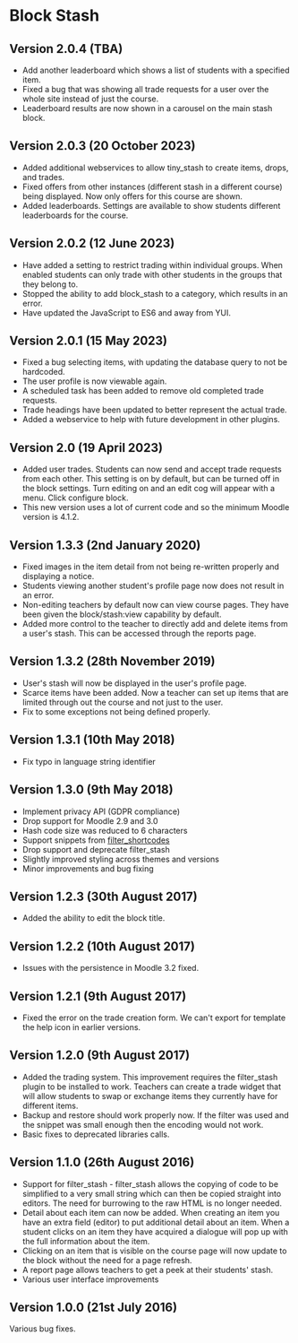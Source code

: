 Block Stash
===========

Version 2.0.4 (TBA)
-------------------

* Add another leaderboard which shows a list of students with a specified item.
* Fixed a bug that was showing all trade requests for a user over the whole site instead of just the course.
* Leaderboard results are now shown in a carousel on the main stash block.

Version 2.0.3 (20 October 2023)
-------------------

* Added additional webservices to allow tiny_stash to create items, drops, and trades.
* Fixed offers from other instances (different stash in a different course) being displayed. Now only offers for this course are shown.
* Added leaderboards. Settings are available to show students different leaderboards for the course.

Version 2.0.2 (12 June 2023)
----------------------------

* Have added a setting to restrict trading within individual groups. When enabled students can only trade with other students in the groups that they belong to.
* Stopped the ability to add block_stash to a category, which results in an error.
* Have updated the JavaScript to ES6 and away from YUI.

Version 2.0.1 (15 May 2023)
---------------------------

* Fixed a bug selecting items, with updating the database query to not be hardcoded.
* The user profile is now viewable again.
* A scheduled task has been added to remove old completed trade requests.
* Trade headings have been updated to better represent the actual trade.
* Added a webservice to help with future development in other plugins.

Version 2.0 (19 April 2023)
---------------------------

* Added user trades. Students can now send and accept trade requests from each other. This setting is on by default, but can be turned off in the block settings.
  Turn editing on and an edit cog will appear with a menu. Click configure block.
* This new version uses a lot of current code and so the minimum Moodle version is 4.1.2.

Version 1.3.3 (2nd January 2020)
----------------------------------

* Fixed images in the item detail from not being re-written properly and displaying a notice.
* Students viewing another student's profile page now does not result in an error.
* Non-editing teachers by default now can view course pages. They have been given the block/stash:view capability by default.
* Added more control to the teacher to directly add and delete items from a user's stash. This can be accessed through the reports page.

Version 1.3.2 (28th November 2019)
----------------------------------

* User's stash will now be displayed in the user's profile page.
* Scarce items have been added. Now a teacher can set up items that are limited through out the course and not just to the user.
* Fix to some exceptions not being defined properly.

Version 1.3.1 (10th May 2018)
-----------------------------

* Fix typo in language string identifier

Version 1.3.0 (9th May 2018)
----------------------------

* Implement privacy API (GDPR compliance)
* Drop support for Moodle 2.9 and 3.0
* Hash code size was reduced to 6 characters
* Support snippets from [filter_shortcodes](https://github.com/branchup/moodle-filter_shortcodes)
* Drop support and deprecate filter_stash
* Slightly improved styling across themes and versions
* Minor improvements and bug fixing

Version 1.2.3 (30th August 2017)
--------------------------------
* Added the ability to edit the block title.

Version 1.2.2 (10th August 2017)
--------------------------------
* Issues with the persistence in Moodle 3.2 fixed.

Version 1.2.1 (9th August 2017)
-------------------------------
* Fixed the error on the trade creation form. We can't export for template the help icon in earlier versions.

Version 1.2.0 (9th August 2017)
-------------------------------
* Added the trading system. This improvement requires the filter_stash plugin to be installed to work. Teachers can create a trade widget that will allow students to swap or exchange items they currently have for different items.
* Backup and restore should work properly now. If the filter was used and the snippet was small enough then the encoding would not work.
* Basic fixes to deprecated libraries calls.

Version 1.1.0 (26th August 2016)
--------------------------------
* Support for filter_stash - filter_stash allows the copying of code to be simplified to a very small string which can then be copied straight into editors. The need for burrowing to the raw HTML is no longer needed.
* Detail about each item can now be added. When creating an item you have an extra field (editor) to put additional detail about an item. When a student clicks on an item they have acquired a dialogue will pop up with the full information about the item.
* Clicking on an item that is visible on the course page will now update to the block without the need for a page refresh.
* A report page allows teachers to get a peek at their students' stash.
* Various user interface improvements

Version 1.0.0 (21st July 2016)
------------------------------
Various bug fixes.
